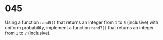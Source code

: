 [_metadata_:number]:-      "45"
[_metadata_:difficulty]:-  "Easy"
[_metadata_:asker]:-       "Sigma"

# 045

Using a function `rand5()` that returns an integer from `1` to `5` (inclusive) with uniform probability, implement a function `rand7()` that returns an integer from `1` to `7` (inclusive).
